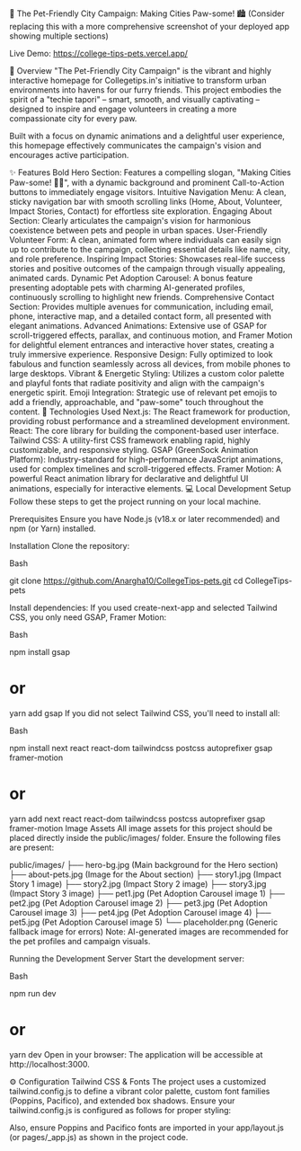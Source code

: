 🐾 The Pet-Friendly City Campaign: Making Cities Paw-some! 🏙️
(Consider replacing this with a more comprehensive screenshot of your deployed app showing multiple sections)

Live Demo: https://college-tips-pets.vercel.app/

🌟 Overview
"The Pet-Friendly City Campaign" is the vibrant and highly interactive homepage for Collegetips.in's initiative to transform urban environments into havens for our furry friends. This project embodies the spirit of a "techie tapori" – smart, smooth, and visually captivating – designed to inspire and engage volunteers in creating a more compassionate city for every paw.

Built with a focus on dynamic animations and a delightful user experience, this homepage effectively communicates the campaign's vision and encourages active participation.

✨ Features
Bold Hero Section: Features a compelling slogan, "Making Cities Paw-some! 🐾✨", with a dynamic background and prominent Call-to-Action buttons to immediately engage visitors.
Intuitive Navigation Menu: A clean, sticky navigation bar with smooth scrolling links (Home, About, Volunteer, Impact Stories, Contact) for effortless site exploration.
Engaging About Section: Clearly articulates the campaign's vision for harmonious coexistence between pets and people in urban spaces.
User-Friendly Volunteer Form: A clean, animated form where individuals can easily sign up to contribute to the campaign, collecting essential details like name, city, and role preference.
Inspiring Impact Stories: Showcases real-life success stories and positive outcomes of the campaign through visually appealing, animated cards.
Dynamic Pet Adoption Carousel: A bonus feature presenting adoptable pets with charming AI-generated profiles, continuously scrolling to highlight new friends.
Comprehensive Contact Section: Provides multiple avenues for communication, including email, phone, interactive map, and a detailed contact form, all presented with elegant animations.
Advanced Animations: Extensive use of GSAP for scroll-triggered effects, parallax, and continuous motion, and Framer Motion for delightful element entrances and interactive hover states, creating a truly immersive experience.
Responsive Design: Fully optimized to look fabulous and function seamlessly across all devices, from mobile phones to large desktops.
Vibrant & Energetic Styling: Utilizes a custom color palette and playful fonts that radiate positivity and align with the campaign's energetic spirit.
Emoji Integration: Strategic use of relevant pet emojis to add a friendly, approachable, and "paw-some" touch throughout the content.
🚀 Technologies Used
Next.js: The React framework for production, providing robust performance and a streamlined development environment.
React: The core library for building the component-based user interface.
Tailwind CSS: A utility-first CSS framework enabling rapid, highly customizable, and responsive styling.
GSAP (GreenSock Animation Platform): Industry-standard for high-performance JavaScript animations, used for complex timelines and scroll-triggered effects.
Framer Motion: A powerful React animation library for declarative and delightful UI animations, especially for interactive elements.
💻 Local Development Setup
Follow these steps to get the project running on your local machine.

Prerequisites
Ensure you have Node.js (v18.x or later recommended) and npm (or Yarn) installed.

Installation
Clone the repository:

Bash

git clone https://github.com/Anargha10/CollegeTips-pets.git
cd CollegeTips-pets

Install dependencies:
If you used create-next-app and selected Tailwind CSS, you only need GSAP, Framer Motion:

Bash

npm install gsap
# or
yarn add gsap
If you did not select Tailwind CSS, you'll need to install all:

Bash

npm install next react react-dom tailwindcss postcss autoprefixer gsap framer-motion
# or
yarn add next react react-dom tailwindcss postcss autoprefixer gsap framer-motion
Image Assets
All image assets for this project should be placed directly inside the public/images/ folder. Ensure the following files are present:

public/images/
├── hero-bg.jpg        (Main background for the Hero section)
├── about-pets.jpg     (Image for the About section)
├── story1.jpg         (Impact Story 1 image)
├── story2.jpg         (Impact Story 2 image)
├── story3.jpg         (Impact Story 3 image)
├── pet1.jpg           (Pet Adoption Carousel image 1)
├── pet2.jpg           (Pet Adoption Carousel image 2)
├── pet3.jpg           (Pet Adoption Carousel image 3)
├── pet4.jpg           (Pet Adoption Carousel image 4)
├── pet5.jpg           (Pet Adoption Carousel image 5)
└── placeholder.png    (Generic fallback image for errors)
Note: AI-generated images are recommended for the pet profiles and campaign visuals. 

Running the Development Server
Start the development server:

Bash

npm run dev
# or
yarn dev
Open in your browser:
The application will be accessible at http://localhost:3000.

⚙️ Configuration
Tailwind CSS & Fonts
The project uses a customized tailwind.config.js to define a vibrant color palette, custom font families (Poppins, Pacifico), and extended box shadows. Ensure your tailwind.config.js is configured as follows for proper styling:


Also, ensure Poppins and Pacifico fonts are imported in your app/layout.js (or pages/_app.js) as shown in the project code.
